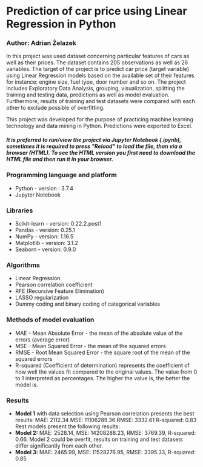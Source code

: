 # Prediction of car price using Linear Regression in Python
### Author: Adrian Żelazek

In this project was used dataset concerning particular features of cars as well as their prices. The dataset contains 205 observations as well as 26 variables. The target of the project is to predict car price (target variable) using Linear Regression models based on the available set of their features for instance: engine size, fuel type, door number and so on. The project includes Exploratory Data Analysis, grouping, visualization, splitting the training and testing data, predictions as well as model evaluation. Furthermore, results of training and test datasets were compared with each other to exclude possible of overfitting.

This project was developed for the purpose of practicing machine learning technology
and data mining in Python. Predictions were exported to Excel.

##### It is preferred to run/view the project via Jupyter Notebook (.ipynb), sometimes it is required to press "Reload" to load the file, than via a browser (HTML). To see the HTML version you first need to download the HTML file and then run it in your browser.

### Programming language and platform
* Python - version : 3.7.4
* Jupyter Notebook

### Libraries
* Scikit-learn - version: 0.22.2.post1
* Pandas - version: 0.25.1
* NumPy - version: 1.16.5
* Matplotlib - version: 3.1.2
* Seaborn - version: 0.9.0

### Algorithms
* Linear Regression
* Pearson correlation coefficient
* RFE (Recursive Feature Elimination)
* LASSO regularization
* Dummy coding and binary coding of categorical variables

### Methods of model evaluation
* MAE - Mean Absolute Error - the mean of the absolute value of the errors
(average error)
* MSE - Mean Squared Error - the mean of the squared errors
* RMSE - Root Mean Squared Error - the square root of the mean of the squared
errors
* R-squared (Coefficient of determination) represents the coefficient of how well
the values fit compared to the original values. The value from 0 to 1
interpreted as percentages. The higher the value is, the better the model is.

### Results
* **Model 1** with data selection using Pearson correlation presents the best
results: MAE: 2112.34 MSE: 11106289.36 RMSE: 3332.61 R-squared: 0.83
Rest models present the following results:
* **Model 2:** MAE: 2528.14, MSE: 14208288.23, RMSE: 3769.39, R-squared: 0.66. Model
2 could be overfit, results on training and test datasets differ significantly
from each other.
* **Model 3:** MAE: 2465.99, MSE: 11528276.95, RMSE: 3395.33, R-squared: 0.85

